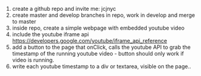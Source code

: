 1. create a github repo and invite me: jcjnyc
2. create master and develop branches in repo, work in develop and merge to master
3. inside repo, create a simple webpage with embedded youtube video
4. include the youtube iframe api 
    https://developers.google.com/youtube/iframe_api_reference
5. add a button to the page that onClick, calls the youtube API to grab the timestamp of the running youtube video - button should only work if video is running. 
6. write each youtube  timestamp to a div or textarea, visible on the page.. 
